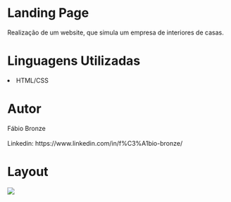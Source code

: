 # Landing Page
<p/>Realização de um website, que simula um empresa de interiores de casas.<p/>

<h1/>Linguagens Utilizadas</h1>
<li/>HTML/CSS</li>

<h1/>Autor</h1>
Fábio Bronze
<br/><br/>
Linkedin: https://www.linkedin.com/in/f%C3%A1bio-bronze/

<h1/>Layout</h1>
<img src="https://user-images.githubusercontent.com/116193280/216735076-d45ab622-5148-413f-829b-37507a3784c3.PNG" />
<br/><br/>
